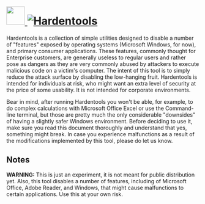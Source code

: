 # [<img src="https://cdn.jsdelivr.net/gh/AdmiringWorm/chocolatey-packages@136801eea7ea398d0599d3e5f50f67a0058b8845/automatic/hardentools/icons/48x48.png" height="48" width="48" /> ![Hardentools](https://img.shields.io/chocolatey/v/hardentools.svg?label=Hardentools&style=for-the-badge)](https://community.chocolatey.org/packages/hardentools)

Hardentools is a collection of simple utilities designed to disable a number of "features" exposed by operating systems (Microsoft Windows, for now), and primary consumer applications. These features, commonly thought for Enterprise customers, are generally useless to regular users and rather pose as dangers as they are very commonly abused by attackers to execute malicious code on a victim's computer. The intent of this tool is to simply reduce the attack surface by disabling the low-hanging fruit. Hardentools is intended for individuals at risk, who might want an extra level of security at the price of some usability. It is not intended for corporate environments.

Bear in mind, after running Hardentools you won't be able, for example, to do complex calculations with Microsoft Office Excel or use the Command-line terminal, but those are pretty much the only considerable "downsides" of having a slightly safer Windows environment. Before deciding to use it, make sure you read this document thoroughly and understand that yes, something might break. In case you experience malfunctions as a result of the modifications implemented by this tool, please do let us know.

## Notes

**WARNING:** This is just an experiment, it is not meant for public distribution yet. Also, this tool disables a number of features, including of Microsoft Office, Adobe Reader, and Windows, that might cause malfunctions to certain applications. Use this at your own risk.
